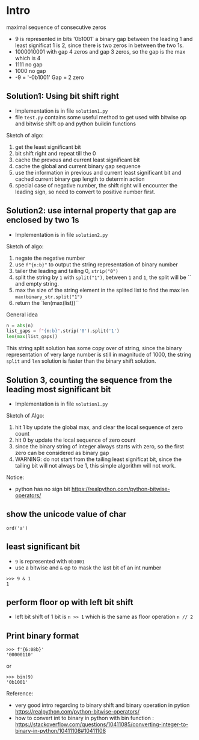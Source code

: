 # Intro

maximal sequence of consecutive zeros 

* 9 is represented in bits '0b1001' a binary gap between the leading 1 and least significat 1 is 2, since there is two zeros in between the two 1s.
* 1000010001 with gap 4 zeros and gap 3 zeros, so the gap is the max which is 4
* 1111 no gap
* 1000 no gap
* -9 = '-0b1001' Gap = 2 zero

## Solution1: Using bit shift right
* Implementation is in file `solution1.py`
* file `test.py` contains some useful method to get used with bitwise op and bitwise shift op and python buildin functions

Sketch of algo: 
1. get the least significant bit
2. bit shift right and repeat till the 0
3. cache the prevous and current least significant bit
4. cache the global and current binary gap sequence
5. use the information in previous and current least significant bit and cached current binary gap length to determin action
6. special case of negative number, the shift right will encounter the leading sign, so need to convert to positive number first. 

## Solution2: use internal property that gap are enclosed by two 1s
* Implementation is in file `solution2.py`

Sketch of algo:
1. negate the negative number
2. use `f"{n:b}"` to output the string representation of binary number
3. tailer the leading and tailing 0, `strip("0")`
4. split the string by `1` with `split("1")`, between `1` and `1`, the split will be `` and empty string.
5. max the size of the string element in the splited list to find the max len `max(binary_str.split("1")`
6. return the `len(max(list))``

General idea
```python
n = abs(n)
list_gaps = f"{n:b}".strip('0').split('1')
len(max(list_gaps))
```

This string split solution has some copy over of string, since the binary representation of very large number is still in magnitude of 1000, the string `split` and `len` solution is faster than the binary shift solution.

## Solution 3, counting the sequence from the leading most significant bit
* Implementation is in file `solution1.py`

Sketch of Algo:
1. hit 1 by update the global max, and clear the local sequence of zero count
2. hit 0 by update the local sequence of zero count
3. since the binary string of integer always starts with zero, so the first zero can be considered as binary gap
4. WARNING: do not start from the tailing least significat bit, since the tailing bit will not always be 1, this simple algorithm will not work.

Notice:
* python has no sign bit
https://realpython.com/python-bitwise-operators/

## show the unicode value of char
```python3
ord('a')
```

## least significant bit
* `9` is represented with `0b1001`
* use a bitwise and `&` op to mask the last bit of an int number
```python3
>>> 9 & 1
1
```

## perform floor op with left bit shift
* left bit shift of 1 bit is `n >> 1` which is the same as floor operation `n // 2`

## Print binary format
```python3
>>> f'{6:08b}'
'00000110'
```
or
```python3
>>> bin(9)
'0b1001'
```

Reference: 
* very good intro regarding to binary shift and binary operation in pytion https://realpython.com/python-bitwise-operators/
* how to convert int to binary in python with bin function : https://stackoverflow.com/questions/10411085/converting-integer-to-binary-in-python/10411108#10411108

